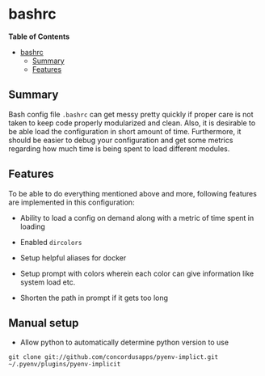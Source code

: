 bashrc
======

<!-- markdown-toc start - Don't edit this section. Run M-x markdown-toc/generate-toc again -->
**Table of Contents**

- [bashrc](#bashrc)
    - [Summary](#summary)
    - [Features](#features)

<!-- markdown-toc end -->

## Summary

Bash config file `.bashrc` can get messy pretty quickly if proper care
is not taken to keep code properly modularized and clean. Also, it is
desirable to be able load the configuration in short amount of
time. Furthermore, it should be easier to debug your configuration and
get some metrics regarding how much time is being spent to load
different modules.

## Features

To be able to do everything mentioned above and more, following features
are implemented in this configuration:

- Ability to load a config on demand along with a metric of time spent
  in loading

- Enabled `dircolors`

- Setup helpful aliases for docker

- Setup prompt with colors wherein each color can give information like
  system load etc.

- Shorten the path in prompt if it gets too long

## Manual setup

- Allow python to automatically determine python version to use

``` shell
git clone git://github.com/concordusapps/pyenv-implict.git ~/.pyenv/plugins/pyenv-implicit
```
